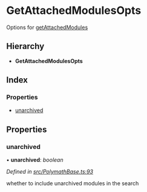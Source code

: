 # GetAttachedModulesOpts

Options for [getAttachedModules](../classes/_polymathbase_.polymathbase.md#getattachedmodules)

## Hierarchy

* **GetAttachedModulesOpts**

## Index

### Properties

* [unarchived](_polymathbase_.getattachedmodulesopts.md#unarchived)

## Properties

### unarchived

• **unarchived**: _boolean_

_Defined in_ [_src/PolymathBase.ts:93_](https://github.com/PolymathNetwork/polymath-sdk/blob/e8bbc1e/src/PolymathBase.ts#L93)

whether to include unarchived modules in the search


